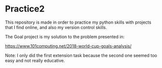 # Practice2

This repository is made in order to practice my python skills with projects that I find online, and also my version control skills.

The Goal project is my solution to the problem presented in:

  https://www.101computing.net/2018-world-cup-goals-analysis/
  
  Note: I only did the first extension task because the second one seemed too easy and not really educative.

